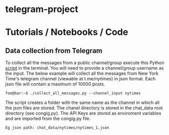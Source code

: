 # telegram-project

# Tutorials / Notebooks / Code

## Data collection from Telegram 

To collect all the messages from a public channel/group execute this Python [script](https://github.com/IshitaGopal/TelegramProject/blob/code_for_data_collection/code/collect_all_messages.py) in the terminal. You will need to provide a channel/group username as the input. The below example will collect all the messages from New York Time's telegram channel (viewable at t.me/nytimes) in json format. Each json file will contain a maximum of 10000 posts. 
     
```console
foo@bar:~$ ./collect_all_messages.py --channel_input nytimes
```

 The script creates a folder with the same name as the channel in which all the json files are stored. The chanel directory is stored in the chat_data root directory (see congig.py). The API Keys are stored as enviroment variables and are imported from the congig.py file.
 
 ```
 Eg json path: chat_data/nytimes/nytimes_1.json
```

